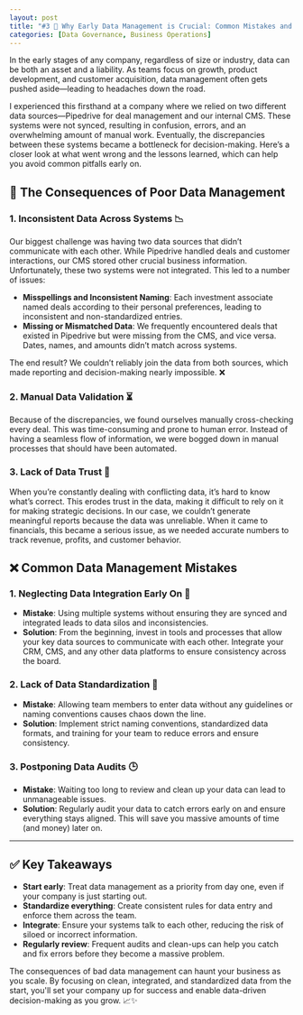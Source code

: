 ```yaml
---
layout: post
title: "#3 🚨 Why Early Data Management is Crucial: Common Mistakes and How to Avoid Them 🚀"
categories: [Data Governance, Business Operations]
---
```


In the early stages of any company, regardless of size or industry, data can be both an asset and a liability. As teams focus on growth, product development, and customer acquisition, data management often gets pushed aside—leading to headaches down the road. 

I experienced this firsthand at a company where we relied on two different data sources—Pipedrive for deal management and our internal CMS. These systems were not synced, resulting in confusion, errors, and an overwhelming amount of manual work. Eventually, the discrepancies between these systems became a bottleneck for decision-making. Here’s a closer look at what went wrong and the lessons learned, which can help you avoid common pitfalls early on.

## 🚩 The Consequences of Poor Data Management

### 1. **Inconsistent Data Across Systems** 📉
Our biggest challenge was having two data sources that didn’t communicate with each other. While Pipedrive handled deals and customer interactions, our CMS stored other crucial business information. Unfortunately, these two systems were not integrated. This led to a number of issues:

- **Misspellings and Inconsistent Naming**: Each investment associate named deals according to their personal preferences, leading to inconsistent and non-standardized entries.
- **Missing or Mismatched Data**: We frequently encountered deals that existed in Pipedrive but were missing from the CMS, and vice versa. Dates, names, and amounts didn’t match across systems.
  
The end result? We couldn’t reliably join the data from both sources, which made reporting and decision-making nearly impossible. ❌

### 2. **Manual Data Validation** ⏳
Because of the discrepancies, we found ourselves manually cross-checking every deal. This was time-consuming and prone to human error. Instead of having a seamless flow of information, we were bogged down in manual processes that should have been automated.

### 3. **Lack of Data Trust** 😬
When you’re constantly dealing with conflicting data, it’s hard to know what’s correct. This erodes trust in the data, making it difficult to rely on it for making strategic decisions. In our case, we couldn’t generate meaningful reports because the data was unreliable. When it came to financials, this became a serious issue, as we needed accurate numbers to track revenue, profits, and customer behavior.

## ❌ Common Data Management Mistakes

### 1. **Neglecting Data Integration Early On** 🔗
   - **Mistake**: Using multiple systems without ensuring they are synced and integrated leads to data silos and inconsistencies.
   - **Solution**: From the beginning, invest in tools and processes that allow your key data sources to communicate with each other. Integrate your CRM, CMS, and any other data platforms to ensure consistency across the board.

### 2. **Lack of Data Standardization** 📑
   - **Mistake**: Allowing team members to enter data without any guidelines or naming conventions causes chaos down the line.
   - **Solution**: Implement strict naming conventions, standardized data formats, and training for your team to reduce errors and ensure consistency.

### 3. **Postponing Data Audits** 🕒
   - **Mistake**: Waiting too long to review and clean up your data can lead to unmanageable issues.
   - **Solution**: Regularly audit your data to catch errors early on and ensure everything stays aligned. This will save you massive amounts of time (and money) later on.

---

## ✅ Key Takeaways

- **Start early**: Treat data management as a priority from day one, even if your company is just starting out.
- **Standardize everything**: Create consistent rules for data entry and enforce them across the team.
- **Integrate**: Ensure your systems talk to each other, reducing the risk of siloed or incorrect information.
- **Regularly review**: Frequent audits and clean-ups can help you catch and fix errors before they become a massive problem.

The consequences of bad data management can haunt your business as you scale. By focusing on clean, integrated, and standardized data from the start, you'll set your company up for success and enable data-driven decision-making as you grow. 📈✨
